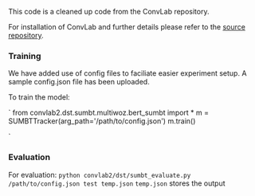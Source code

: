 This code is a cleaned up code from the ConvLab repository.

For installation of ConvLab and further details please refer to the [source repository](https://github.com/thu-coai/ConvLab-2).

### Training
We have added use of config files to faciliate easier experiment setup. A sample config.json file has been uploaded. 

To train the model:

`
from convlab2.dst.sumbt.multiwoz.bert_sumbt import *
m = SUMBTTracker(arg_path='/path/to/config.json')
m.train()

`


### Evaluation
For evaluation:
`python convlab2/dst/sumbt_evaluate.py /path/to/config.json test temp.json`
`temp.json` stores the output
